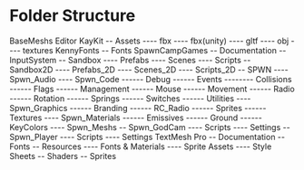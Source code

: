 # Folder Structure

 BaseMeshs
 Editor
 KayKit
-- Assets
---- fbx
---- fbx(unity)
---- gltf
---- obj
---- textures
 KennyFonts
-- Fonts
 SpawnCampGames
-- Documentation
-- InputSystem
-- Sandbox
---- Prefabs
---- Scenes
---- Scripts
-- Sandbox2D
---- Prefabs_2D
---- Scenes_2D
---- Scripts_2D
-- SPWN
---- Spwn_Audio
---- Spwn_Code
------ Debug
------ Events
-------- Collisions
------ Flags
------ Management
------ Mouse
------ Movement
------ Radio
------ Rotation
------ Springs
------ Switches
------ Utilities
---- Spwn_Graphics
------ Branding
------ RC_Radio
------ Sprites
------ Textures
---- Spwn_Materials
------ Emissives
------ Ground
------ KeyColors
---- Spwn_Meshs
-- Spwn_GodCam
---- Scripts
---- Settings
-- Spwn_Player
---- Scripts
---- Settings
 TextMesh Pro
-- Documentation
-- Fonts
-- Resources
---- Fonts & Materials
---- Sprite Assets
---- Style Sheets
-- Shaders
-- Sprites
